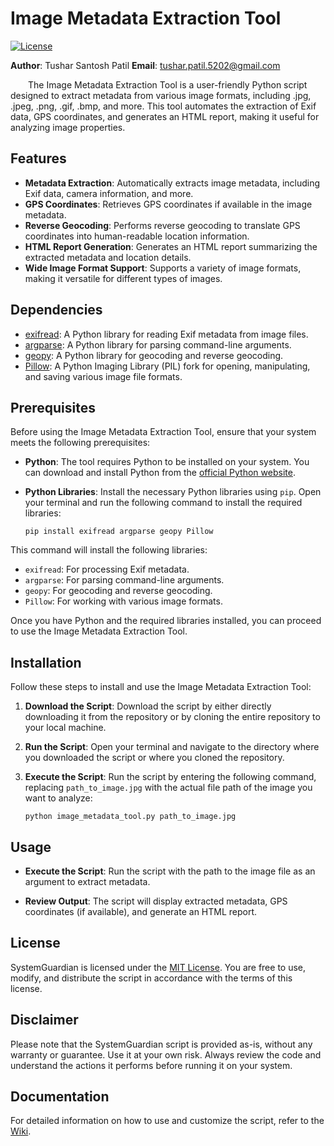 # Image Metadata Extraction Tool

[![License](https://img.shields.io/badge/license-MIT-blue.svg)](https://opensource.org/licenses/MIT)

**Author**: Tushar Santosh Patil
**Email**: tushar.patil.5202@gmail.com

&ensp;&ensp;&ensp;&ensp;The Image Metadata Extraction Tool is a user-friendly Python script designed to extract metadata from various image formats, including .jpg, .jpeg, .png, .gif, .bmp, and more. This tool automates the extraction of Exif data, GPS coordinates, and generates an HTML report, making it useful for analyzing image properties.

## Features

- **Metadata Extraction**: Automatically extracts image metadata, including Exif data, camera information, and more.
- **GPS Coordinates**: Retrieves GPS coordinates if available in the image metadata.
- **Reverse Geocoding**: Performs reverse geocoding to translate GPS coordinates into human-readable location information.
- **HTML Report Generation**: Generates an HTML report summarizing the extracted metadata and location details.
- **Wide Image Format Support**: Supports a variety of image formats, making it versatile for different types of images.

## Dependencies

- [exifread](https://pypi.org/project/ExifRead): A Python library for reading Exif metadata from image files.
- [argparse](https://docs.python.org/3/library/argparse.html): A Python library for parsing command-line arguments.
- [geopy](https://pypi.org/project/geopy): A Python library for geocoding and reverse geocoding.
- [Pillow](https://pillow.readthedocs.io/en/stable/): A Python Imaging Library (PIL) fork for opening, manipulating, and saving various image file formats.


## Prerequisites

Before using the Image Metadata Extraction Tool, ensure that your system meets the following prerequisites:

- **Python**: The tool requires Python to be installed on your system. You can download and install Python from the [official Python website](https://www.python.org/downloads/).

- **Python Libraries**: Install the necessary Python libraries using `pip`. Open your terminal and run the following command to install the required libraries:

  ```shell
  pip install exifread argparse geopy Pillow

This command will install the following libraries:

- `exifread`: For processing Exif metadata.
- `argparse`: For parsing command-line arguments.
- `geopy`: For geocoding and reverse geocoding.
- `Pillow`: For working with various image formats.

Once you have Python and the required libraries installed, you can proceed to use the Image Metadata Extraction Tool.

## Installation

Follow these steps to install and use the Image Metadata Extraction Tool:

1. **Download the Script**: Download the script by either directly downloading it from the repository or by cloning the entire repository to your local machine.

2. **Run the Script**: Open your terminal and navigate to the directory where you downloaded the script or where you cloned the repository.

3. **Execute the Script**: Run the script by entering the following command, replacing `path_to_image.jpg` with the actual file path of the image you want to analyze:

   ```shell
   python image_metadata_tool.py path_to_image.jpg

## Usage

- **Execute the Script**: Run the script with the path to the image file as an argument to extract metadata.

- **Review Output**: The script will display extracted metadata, GPS coordinates (if available), and generate an HTML report.


## License

SystemGuardian is licensed under the [MIT License](LICENSE). You are free to use, modify, and distribute the script in accordance with the terms of this license.

## Disclaimer

Please note that the SystemGuardian script is provided as-is, without any warranty or guarantee. Use it at your own risk. Always review the code and understand the actions it performs before running it on your system.

## Documentation

For detailed information on how to use and customize the script, refer to the [Wiki](https://github.com/your-repo/wiki).


